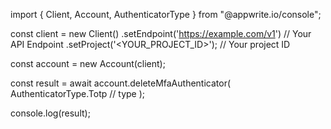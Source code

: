 import { Client, Account, AuthenticatorType } from "@appwrite.io/console";

const client = new Client()
    .setEndpoint('https://example.com/v1') // Your API Endpoint
    .setProject('<YOUR_PROJECT_ID>'); // Your project ID

const account = new Account(client);

const result = await account.deleteMfaAuthenticator(
    AuthenticatorType.Totp // type
);

console.log(result);
